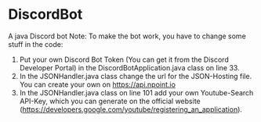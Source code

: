 # DiscordBot
A java Discord bot
Note:
To make the bot work, you have to change some stuff in the code:
1. Put your own Discord Bot Token (You can get it from the Discord Developer Portal) in the DiscordBotApplication.java class on line 33.
2. In the JSONHandler.java class change the url for the JSON-Hosting file. You can create your own on https://api.npoint.io
3. In the JSONHandler.java class on line 101 add your own Youtube-Search API-Key, which you can generate on the official website (https://developers.google.com/youtube/registering_an_application).
